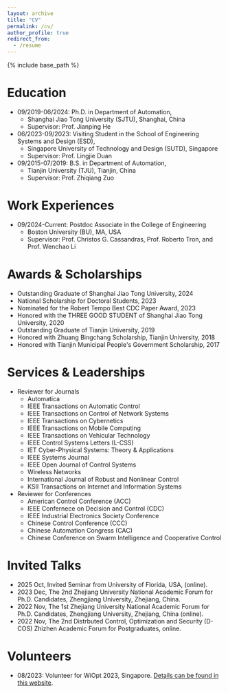 ```yaml
---
layout: archive
title: "CV"
permalink: /cv/
author_profile: true
redirect_from:
  - /resume
---
```


{% include base_path %}

Education
======

* 09/2019-06/2024: Ph.D. in Department of Automation,
  * Shanghai Jiao Tong University (SJTU), Shanghai, China
  * Supervisor: Prof. Jianping He
* 06/2023-09/2023: Visiting Student in the School of Engineering Systems and Design (ESD),
  * Singapore University of Technology and Design (SUTD), Singapore
  * Supervisor: Prof. Lingjie Duan
* 09/2015-07/2019: B.S. in Department of Automation,
  * Tianjin University (TJU), Tianjin, China
  * Supervisor: Prof. Zhiqiang Zuo



Work Experiences
======
* 09/2024-Current: Postdoc Associate in the College of Engineering
  * Boston University (BU), MA, USA
  * Supervisor: Prof. Christos G. Cassandras, Prof. Roberto Tron, and Prof. Wenchao Li
  
Awards & Scholarships
======
* Outstanding Graduate of Shanghai Jiao Tong University, 2024
* National Scholarship for Doctoral Students, 2023
* Nominated for the Robert Tempo Best CDC Paper Award, 2023
* Honored with the THREE GOOD STUDENT of Shanghai Jiao Tong University, 2020
* Outstanding Graduate of Tianjin University, 2019
* Honored with Zhuang Bingchang Scholarship, Tianjin University, 2018
* Honored with Tianjin Municipal People's Government Scholarship, 2017

Services & Leaderships
======
* Reviewer for Journals
  * Automatica
  * IEEE Transactions on Automatic Control
  * IEEE Transactions on Control of Network Systems
  * IEEE Transactions on Cybernetics
  * IEEE Transactions on Mobile Computing
  * IEEE Transactions on Vehicular Technology
  * IEEE Control Systems Letters (L-CSS)
  * IET Cyber-Physical Systems: Theory & Applications
  * IEEE Systems Journal
  * IEEE Open Journal of Control Systems
  * Wireless Networks
  * International Journal of Robust and Nonlinear Control 
  * KSII Transactions on Internet and Information Systems  
* Reviewer for Conferences
  * American Control Conference (ACC)
  * IEEE Confernece on Decision and Control (CDC)
  * IEEE Industrial Electronics Society Conference
  * Chinese Control Conference (CCC)
  * Chinese Automation Congress (CAC)
  * Chinese Conference on Swarm Intelligence and Cooperative Control
  
Invited Talks
======
  * 2025 Oct, Invited Seminar from University of Florida, USA, (online).
  * 2023 Dec, The 2nd Zhejiang University National Academic Forum for Ph.D. Candidates, Zhengjiang University, Zhejiang, China. 
  * 2022 Nov, The 1st Zhejiang University National Academic Forum for Ph.D. Candidates, Zhengjiang University, Zhejiang, China (online).
  * 2022 Nov, The 2nd Distrbuted Control, Optimization and Security (D-COS) Zhizhen Academic Forum for Postgraduates, online.
  
Volunteers
======
  * 08/2023: Volunteer for WiOpt 2023, Singapore. [Details can be found in this website](https://esd.sutd.edu.sg/wiopt2023/index.html).
  

